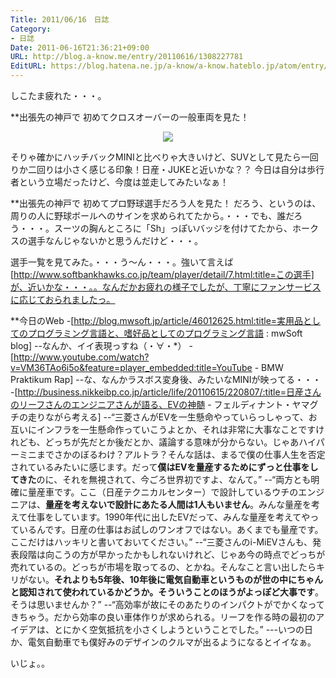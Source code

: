 ```yaml
---
Title: 2011/06/16　日誌
Category:
- 日誌
Date: 2011-06-16T21:36:21+09:00
URL: http://blog.a-know.me/entry/20110616/1308227781
EditURL: https://blog.hatena.ne.jp/a-know/a-know.hateblo.jp/atom/entry/12921228815727979616
---
```




しこたま疲れた・・・。


**出張先の神戸で
初めてクロスオーバーの一般車両を見た！


<div align=center><img src="//cdn-ak.f.st-hatena.com/images/fotolife/a/a-know/20100121/20100121005136.jpg?1308227722"></div>


そりゃ確かにハッチバックMINIと比べりゃ大きいけど、SUVとして見たら一回りか二回りは小さく感じる印象！日産・JUKEと近いかな？？
今日は自分は歩行者という立場だったけど、今度は並走してみたいなぁ！



**出張先の神戸で
初めてプロ野球選手だろう人を見た！
だろう、というのは、周りの人に野球ボールへのサインを求められてたから。・・・でも、誰だろう・・・。スーツの胸んところに「Sh」っぽいバッジを付けてたから、ホークスの選手なんじゃないかと思うんだけど・・・。

選手一覧を見てみた。・・・う〜ん・・・。強いて言えば[http://www.softbankhawks.co.jp/team/player/detail/7.html:title=この選手]が、近いかな・・・。。なんだかお疲れの様子でしたが、丁寧にファンサービスに応じておられましたっ。


**今日のWeb
-[http://blog.mwsoft.jp/article/46012625.html:title=実用品としてのプログラミング言語と、嗜好品としてのプログラミング言語 : mwSoft blog]
--なんか、イイ表現っすね（・∀・*）
-[http://www.youtube.com/watch?v=VM36TAo6i5o&feature=player_embedded:title=YouTube - &#x202a;BMW Praktikum Rap&#x202c;&rlm;]
--な、なんかラスボス変身後、みたいなMINIが映ってる・・・
-[http://business.nikkeibp.co.jp/article/life/20110615/220807/:title=日産さんのリーフさんのエンジニアさんが語る、EVの神髄 - フェルディナント・ヤマグチの走りながら考える]
--“三菱さんがEVを一生懸命やっていらっしゃって、お互いにインフラを一生懸命作っていこうよとか、それは非常に大事なことですけれども、どっちが先だとか後だとか、議論する意味が分からない。じゃあハイパーミニまでさかのぼるわけ？アルトラ？そんな話は、まるで僕の仕事人生を否定されているみたいに感じます。だって<span class="deco" style="font-weight:bold;">僕はEVを量産するためにずっと仕事をしてきた</span>のに、それを無視されて、今ごろ世界初ですよ、なんて。”
--“両方とも明確に量産車です。ここ（日産テクニカルセンター）で設計しているウチのエンジニアは、<span class="deco" style="font-weight:bold;">量産を考えないで設計にあたる人間は1人もいません</span>。みんな量産を考えて仕事をしています。1990年代に出したEVだって、みんな量産を考えてやっているんです。日産の仕事はお試しのワンオフではない。あくまでも量産です。ここだけはハッキリと書いておいてください。”
--“三菱さんのi-MiEVさんも、発表段階は向こうの方が早かったかもしれないけれど、じゃあ今の時点でどっちが売れているの。どっちが市場を取ってるの、とかね。そんなこと言い出したらキリがない。<span class="deco" style="font-weight:bold;">それよりも5年後、10年後に電気自動車というものが世の中にちゃんと認知されて使われているかどうか。そういうことのほうがよっぽど大事です</span>。そうは思いませんか？”
--“高効率が故にそのあたりのインパクトがでかくなってきちゃう。だから効率の良い車体作りが求められる。リーフを作る時の最初のアイデアは、とにかく空気抵抗を小さくしようということでした。”
---いつの日か、電気自動車でも僕好みのデザインのクルマが出るようになるとイイなぁ。



いじょ。。
